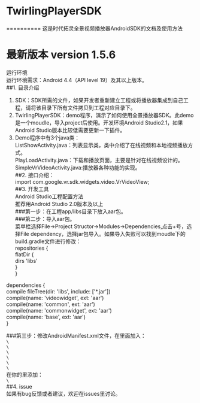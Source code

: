 # TwirlingPlayerSDK
==========
这是时代拓灵全景视频播放器AndroidSDK的文档及使用方法<br/>
# 最新版本 version 1.5.6
  运行环境<br/>
  运行环境需求：Android 4.4（API level 19）及其以上版本。<br/>
##1. 目录介绍<br/>
  1)	SDK：SDK所需的文件，如果开发者重新建立工程或将播放器集成到自己工程，请将该目录下所有文件拷贝到工程对应目录下。<br/>
  2)	TwirlingPlayerSDK：demo程序，演示了如何使用全景播放器SDK。此demo是一个moudle，导入project后使用。开发环境Android Studio2.1，如果Android Studio版本比较低需要更新一下插件。<br/>
  3)	Demo程序中有3个java类：<br/>
    ListShowActivity.java：列表显示类，类中介绍了在线视频和本地视频播放方式。<br/>
    PlayLoadActivity.java：下载和播放页面，主要是针对在线视频设计的。<br/>
    SimpleVrVideoActivity.java:播放器各种功能的实现。<br/>
##2. 接口介绍：<br/>
  import com.google.vr.sdk.widgets.video.VrVideoView;<br/>
##3. 开发工具<br/>
  Android Studio工程配置方法<br/>
  推荐用Android Studio 2.0版本及以上<br/>
###第一步：在工程app/libs目录下放入aar包。<br/>
###第二步：导入aar包。<br/>
    菜单栏选择File->Project Structor->Modules->Dependencies,点击+号，选择File dependency，选择jar包导入。如果导入失败可以找到moudle下的build.gradle文件进行修改：<br/>
repositories {<br/>
    flatDir {<br/>
      dirs 'libs'<br/>
    }<br/>
}<br/>
<p></p>
dependencies {<br/>
    compile fileTree(dir: 'libs', include: ['*.jar'])<br/>
    compile(name: 'videowidget', ext: 'aar')<br/>
    compile(name: 'common', ext: 'aar')<br/>
    compile(name: 'commonwidget', ext: 'aar')<br/>
    compile(name: 'base', ext: 'aar')<br/>
}<br/>
<p></p>
###第三步：修改AndroidManifest.xml文件，在里面加入：<br/>
<!-- These permissions are used by Google VR SDK to get the best Google VR headset profiles. !-->
<code>\<uses-permission android:name="android.permission.INTERNET" /></code><br/>
<code>\<uses-permission android:name="android.permission.ACCESS_NETWORK_STATE" /></code><br/>
<code>\<uses-permission android:name="android.permission.READ_EXTERNAL_STORAGE" /></code><br/>
<code>\<uses-permission android:name="android.permission.ACCESS_NETWORK_STATE" /></code><br/>
<code>\<uses-permission android:name="android.permission.WRITE_EXTERNAL_STORAGE" /></code><br/>
<code>\<uses-permission android:name="android.permission.MOUNT_UNMOUNT_FILESYSTEMS"/></code><br/>
在你的<intent-filter>里添加：<br/>
<code>\<category android:name="com.google.intent.category.CARDBOARD" /></code><br/>
##4. issue<br/>
如果有bug反馈或者建议，欢迎在issues里讨论。<br/>
